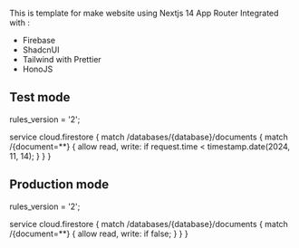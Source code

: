This is template for make website using Nextjs 14 App Router Integrated with :

- Firebase
- ShadcnUI
- Tailwind with Prettier
- HonoJS

## Test mode

rules_version = '2';

service cloud.firestore {
match /databases/{database}/documents {
match /{document=\*\*} {
allow read, write: if
request.time < timestamp.date(2024, 11, 14);
}
}
}

## Production mode

rules_version = '2';

service cloud.firestore {
match /databases/{database}/documents {
match /{document=\*\*} {
allow read, write: if false;
}
}
}

